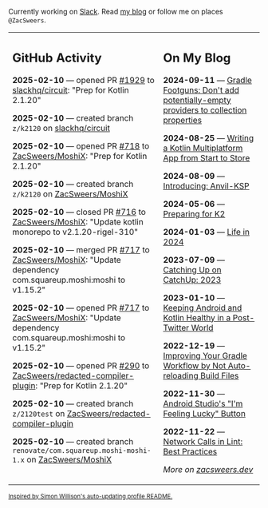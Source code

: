 Currently working on [Slack](https://slack.com/). Read [my blog](https://zacsweers.dev/) or follow me on places `@ZacSweers`.

<table><tr><td valign="top" width="60%">

## GitHub Activity
<!-- githubActivity starts -->
**2025-02-10** — opened PR [#1929](https://github.com/slackhq/circuit/pull/1929) to [slackhq/circuit](https://github.com/slackhq/circuit): "Prep for Kotlin 2.1.20"

**2025-02-10** — created branch `z/k2120` on [slackhq/circuit](https://github.com/slackhq/circuit)

**2025-02-10** — opened PR [#718](https://github.com/ZacSweers/MoshiX/pull/718) to [ZacSweers/MoshiX](https://github.com/ZacSweers/MoshiX): "Prep for Kotlin 2.1.20"

**2025-02-10** — created branch `z/k2120` on [ZacSweers/MoshiX](https://github.com/ZacSweers/MoshiX)

**2025-02-10** — closed PR [#716](https://github.com/ZacSweers/MoshiX/pull/716) to [ZacSweers/MoshiX](https://github.com/ZacSweers/MoshiX): "Update kotlin monorepo to v2.1.20-rigel-310"

**2025-02-10** — merged PR [#717](https://github.com/ZacSweers/MoshiX/pull/717) to [ZacSweers/MoshiX](https://github.com/ZacSweers/MoshiX): "Update dependency com.squareup.moshi:moshi to v1.15.2"

**2025-02-10** — opened PR [#717](https://github.com/ZacSweers/MoshiX/pull/717) to [ZacSweers/MoshiX](https://github.com/ZacSweers/MoshiX): "Update dependency com.squareup.moshi:moshi to v1.15.2"

**2025-02-10** — opened PR [#290](https://github.com/ZacSweers/redacted-compiler-plugin/pull/290) to [ZacSweers/redacted-compiler-plugin](https://github.com/ZacSweers/redacted-compiler-plugin): "Prep for Kotlin 2.1.20"

**2025-02-10** — created branch `z/2120test` on [ZacSweers/redacted-compiler-plugin](https://github.com/ZacSweers/redacted-compiler-plugin)

**2025-02-10** — created branch `renovate/com.squareup.moshi-moshi-1.x` on [ZacSweers/MoshiX](https://github.com/ZacSweers/MoshiX)
<!-- githubActivity ends -->
</td><td valign="top" width="40%">

## On My Blog
<!-- blog starts -->
**2024-09-11** — [Gradle Footguns: Don't add potentially-empty providers to collection properties](https://www.zacsweers.dev/gradle-footgun-adding-empty-providers-to-collection-properties/)

**2024-08-25** — [Writing a Kotlin Multiplatform App from Start to Store](https://www.zacsweers.dev/writing-a-kotlin-multiplatform-app-from-start-to-store/)

**2024-08-09** — [Introducing: Anvil-KSP](https://www.zacsweers.dev/introducing-anvil-ksp/)

**2024-05-06** — [Preparing for K2](https://www.zacsweers.dev/preparing-for-k2/)

**2024-01-03** — [Life in 2024](https://www.zacsweers.dev/life-in-2024/)

**2023-07-09** — [Catching Up on CatchUp: 2023](https://www.zacsweers.dev/catching-up-on-catchup-2023/)

**2023-01-10** — [Keeping Android and Kotlin Healthy in a Post-Twitter World](https://www.zacsweers.dev/keeping-android-healthy/)

**2022-12-19** — [Improving Your Gradle Workflow by Not Auto-reloading Build Files](https://www.zacsweers.dev/improving-your-workflow-by-not-auto-reloading-build-files/)

**2022-11-30** — [Android Studio's "I'm Feeling Lucky" Button](https://www.zacsweers.dev/android-studios-im-feeling-lucky-button/)

**2022-11-22** — [Network Calls in Lint: Best Practices](https://www.zacsweers.dev/network-calls-in-lint-best-practices/)
<!-- blog ends -->
_More on [zacsweers.dev](https://zacsweers.dev/)_
</td></tr></table>

<sub><a href="https://simonwillison.net/2020/Jul/10/self-updating-profile-readme/">Inspired by Simon Willison's auto-updating profile README.</a></sub>